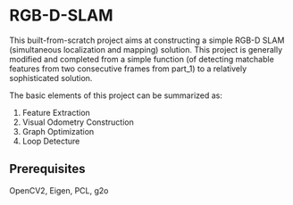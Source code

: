 # RGB-D-SLAM

This built-from-scratch project aims at constructing a simple RGB-D SLAM (simultaneous localization and mapping) solution. This project is generally modified and completed from a simple function (of detecting matchable features from two consecutive frames from part_1) to a relatively sophisticated solution.

The basic elements of this project can be summarized as:
1. Feature Extraction
2. Visual Odometry Construction
3. Graph Optimization
4. Loop Detecture

Prerequisites
---
OpenCV2, Eigen, PCL, g2o

